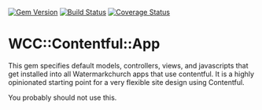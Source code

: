[![Gem Version](https://badge.fury.io/rb/wcc-contentful-app.svg)](https://rubygems.org/gems/wcc-contentful-app)
[![Build Status](https://travis-ci.org/watermarkchurch/wcc-contentful.svg?branch=master)](https://travis-ci.org/watermarkchurch/wcc-contentful)
[![Coverage Status](https://coveralls.io/repos/github/watermarkchurch/wcc-contentful/badge.svg?branch=master)](https://coveralls.io/github/watermarkchurch/wcc-contentful?branch=master)

# WCC::Contentful::App

This gem specifies default models, controllers, views, and javascripts that
get installed into all Watermarkchurch apps that use contentful.  It is a highly
opinionated starting point for a very flexible site design using Contentful.

You probably should not use this.
